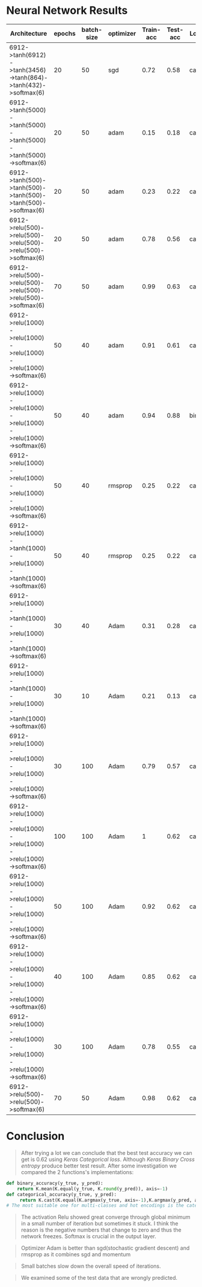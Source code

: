 # Neural Network Results
|**Architecture** | **epochs** | **batch-size** | **optimizer** | **Train-acc** | **Test-acc**|**Loss-func**|ملاحظات|
|---|---|---|---|---|---|---|---|
|6912->tanh(6912)->tanh(3456)->tanh(864)->tanh(432)->softmax(6)|20|50|sgd|0.72|0.58|categorical||
|6912->tanh(5000)->tanh(5000)->tanh(5000)->tanh(5000)->softmax(6)|20|50|adam|0.15|0.18|categorical||
|6912->tanh(500)->tanh(500)->tanh(500)->tanh(500)->softmax(6)|20|50|adam|0.23|0.22|categorical||
|6912->relu(500)->relu(500)->relu(500)->relu(500)->softmax(6)|20|50|adam|0.78|0.56|categorical||
|6912->relu(500)->relu(500)->relu(500)->relu(500)->softmax(6)|70|50|adam|0.99|0.63|categorical||
|6912->relu(1000)->relu(1000)->relu(1000)->relu(1000)->softmax(6)|50|40|adam|0.91|0.61|categorical||
|6912->relu(1000)->relu(1000)->relu(1000)->relu(1000)->softmax(6)|50|40|adam|0.94|0.88|binary||
|6912->relu(1000)->relu(1000)->relu(1000)->relu(1000)->softmax(6)|50|40|rmsprop|0.25|0.22|categorical|loss doesn't change|
|6912->relu(1000)->tanh(1000)->relu(1000)->tanh(1000)->softmax(6)|50|40|rmsprop|0.25|0.22|categorical|loss doesn't change|
|6912->relu(1000)->tanh(1000)->relu(1000)->tanh(1000)->softmax(6)|30|40|Adam|0.31|0.28|categorical||
|6912->relu(1000)->tanh(1000)->relu(1000)->tanh(1000)->softmax(6)|30|10|Adam|0.21|0.13|categorical||
|6912->relu(1000)->relu(1000)->relu(1000)->relu(1000)->softmax(6)|30|100|Adam|0.79|0.57|categorical||
|6912->relu(1000)->relu(1000)->relu(1000)->relu(1000)->softmax(6)|100|100|Adam|1|0.62|categorical|over fitting|
|6912->relu(1000)->relu(1000)->relu(1000)->relu(1000)->softmax(6)|50|100|Adam|0.92|0.62|categorical||
|6912->relu(1000)->relu(1000)->relu(1000)->relu(1000)->softmax(6)|40|100|Adam|0.85|0.62|categorical||
|6912->relu(1000)->relu(1000)->relu(1000)->relu(1000)->softmax(6)|30|100|Adam|0.78|0.55|categorical||
|6912->relu(500)->relu(500)->softmax(6)|70|50|Adam|0.98|0.62|categorical||

# Conclusion
>After trying a lot we can conclude that the best test accuracy we can get is
0.62 using *Keras Categorical loss*. Although *Keras Binary Cross entropy* produce better test result. 
After some investigation we compared the 2 functions's implementations:


```python
def binary_accuracy(y_true, y_pred):
    return K.mean(K.equal(y_true, K.round(y_pred)), axis=-1)
def categorical_accuracy(y_true, y_pred):
     return K.cast(K.equal(K.argmax(y_true, axis=-1),K.argmax(y_pred, axis=-1)),K.floatx())
# The most suitable one for multi-classes and hot encodings is the categorical accuracy.
```

>The activation Relu showed great converge through global minimum in a small number of iteration but sometimes it stuck. 
I think the reason is the negative numbers that change to zero and thus the network freezes. Softmax is crucial in the output layer.

>Optimizer Adam is better than sgd(stochastic gradient descent) and rmsprop as it combines sgd and momentum

>Small batches slow down the overall speed of iterations.

>We examined some of the test data that are wrongly predicted.













     
